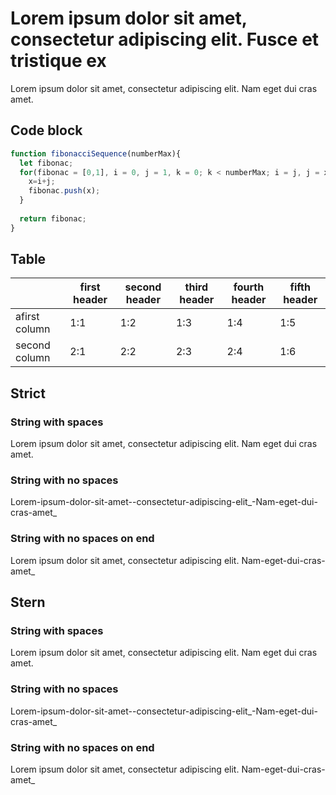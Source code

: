 # Lorem ipsum dolor sit amet, consectetur adipiscing elit. Fusce et tristique ex

Lorem ipsum dolor sit amet, consectetur adipiscing elit. Nam eget dui cras amet.

## Code block

```js
function fibonacciSequence(numberMax){
  let fibonac;
  for(fibonac = [0,1], i = 0, j = 1, k = 0; k < numberMax; i = j, j = x, k++ ) {
    x=i+j;
    fibonac.push(x);
  }
  
  return fibonac;
}
```

## Table

|               | first header | second header | third header | fourth header | fifth header |
|---------------|--------------|---------------|--------------|---------------|--------------|
| afirst column | 1:1          | 1:2           | 1:3          | 1:4           | 1:5          |
| second column | 2:1          | 2:2           | 2:3          | 2:4           | 1:6          |


## Strict

### String with spaces

Lorem ipsum dolor sit amet, consectetur adipiscing elit. Nam eget dui cras amet.

### String with no spaces

Lorem-ipsum-dolor-sit-amet--consectetur-adipiscing-elit_-Nam-eget-dui-cras-amet_

### String with no spaces on end

Lorem ipsum dolor sit amet, consectetur adipiscing elit. Nam-eget-dui-cras-amet_


## Stern

### String with spaces

Lorem ipsum dolor sit amet, consectetur adipiscing elit. Nam eget dui cras amet.

### String with no spaces

Lorem-ipsum-dolor-sit-amet--consectetur-adipiscing-elit_-Nam-eget-dui-cras-amet_

### String with no spaces on end

Lorem ipsum dolor sit amet, consectetur adipiscing elit. Nam-eget-dui-cras-amet_
